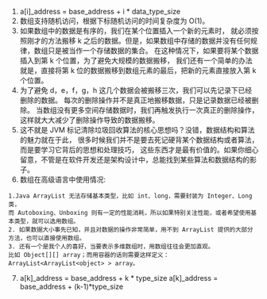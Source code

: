 1.  a[i]_address = base_address + i * data_type_size
2. 数组支持随机访问，根据下标随机访问的时间复杂度为 O(1)。
3. 如果数组中的数据是有序的，我们在某个位置插入一个新的元素时，
就必须按照刚才的方法搬移 k 之后的数据。但是，如果数组中存储的数据并没有任何规律，数组只是被当作一个存储数据的集合。
在这种情况下，如果要将某个数据插入到第 k 个位置，为了避免大规模的数据搬移，
我们还有一个简单的办法就是，直接将第 k 位的数据搬移到数组元素的最后，把新的元素直接放入第 k 个位置。
4. 为了避免 d，e，f，g，h 这几个数据会被搬移三次，我们可以先记录下已经删除的数据。
每次的删除操作并不是真正地搬移数据，只是记录数据已经被删除。
当数组没有更多空间存储数据时，我们再触发执行一次真正的删除操作，这样就大大减少了删除操作导致的数据搬移。
5. 这不就是 JVM 标记清除垃圾回收算法的核心思想吗？没错，数据结构和算法的魅力就在于此，
很多时候我们并不是要去死记硬背某个数据结构或者算法，而是要学习它背后的思想和处理技巧，
这些东西才是最有价值的。如果你细心留意，不管是在软件开发还是架构设计中，总能找到某些算法和数据结构的影子。
6. 数组在高级语言中使用情况:
```text
1.Java ArrayList 无法存储基本类型，比如 int、long，需要封装为 Integer、Long 类，
而 Autoboxing、Unboxing 则有一定的性能消耗，所以如果特别关注性能，或者希望使用基本类型，就可以选用数组。
2. 如果数据大小事先已知，并且对数据的操作非常简单，用不到 ArrayList 提供的大部分方法，也可以直接使用数组。
3. 还有一个是我个人的喜好，当要表示多维数组时，用数组往往会更加直观。
比如 Object[][] array；而用容器的话则需要这样定义：ArrayList<ArrayList<object> > array。
```
7. a[k]_address = base_address + k * type_size
   a[k]_address = base_address + (k-1)*type_size
